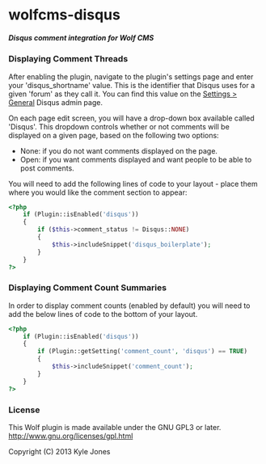 wolfcms-disqus
==============

##### Disqus comment integration for Wolf CMS

### Displaying Comment Threads

After enabling the plugin, navigate to the plugin's settings page and enter your 'disqus\_shortname' value. This is the identifier that Disqus uses for a given 'forum' as they call it. You can find this value on the [Settings > General][1] Disqus admin page.

On each page edit screen, you will have a drop-down box available called 'Disqus'. This dropdown controls whether or not comments will be displayed on a given page, based on the following two options:

  * None: if you do not want comments displayed on the page.
  * Open: if you want comments displayed and want people to be able to post comments.

You will need to add the following lines of code to your layout - place them where you would like the comment section to appear:

```php
<?php
    if (Plugin::isEnabled('disqus'))
    {
        if ($this->comment_status != Disqus::NONE)
        {
            $this->includeSnippet('disqus_boilerplate');
        }
    }
?>
```
### Displaying Comment Count Summaries

In order to display comment counts (enabled by default) you will need to add the below lines of code to the bottom of your layout. 

```php
<?php
    if (Plugin::isEnabled('disqus'))
    {
        if (Plugin::getSetting('comment_count', 'disqus') == TRUE)
        {
            $this->includeSnippet('comment_count');
        }
    }
?>
```

### License

This Wolf plugin is made available under the GNU GPL3 or later.
http://www.gnu.org/licenses/gpl.html

Copyright (C) 2013 Kyle Jones

[1]: http://disqus.com/admin/settings/
